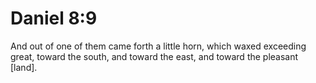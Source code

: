 # Daniel 8:9

And out of one of them came forth a little horn, which waxed exceeding great, toward the south, and toward the east, and toward the pleasant [land].